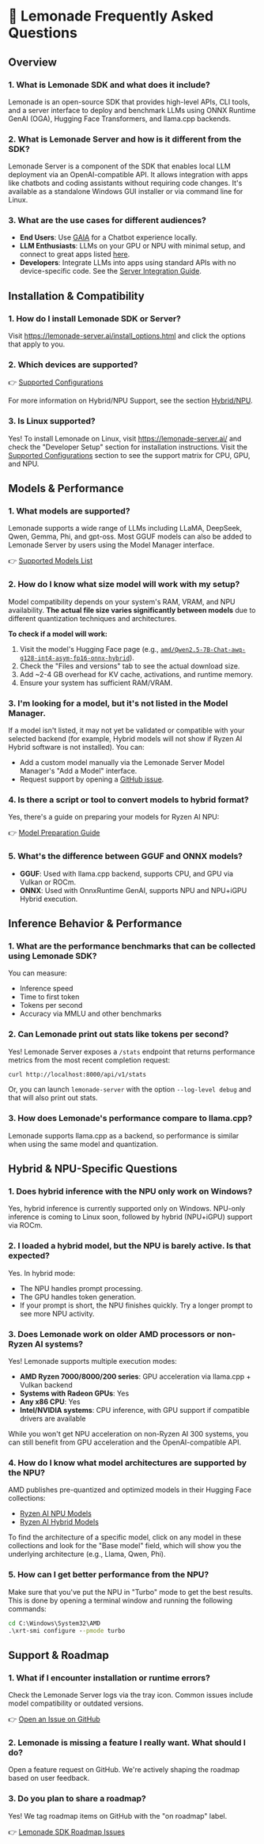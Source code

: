 # 🍋 Lemonade Frequently Asked Questions

## Overview

### 1. **What is Lemonade SDK and what does it include?**

   Lemonade is an open-source SDK that provides high-level APIs, CLI tools, and a server interface to deploy and benchmark LLMs using ONNX Runtime GenAI (OGA), Hugging Face Transformers, and llama.cpp backends.

### 2. **What is Lemonade Server and how is it different from the SDK?**

   Lemonade Server is a component of the SDK that enables local LLM deployment via an OpenAI-compatible API. It allows integration with apps like chatbots and coding assistants without requiring code changes. It's available as a standalone Windows GUI installer or via command line for Linux.

### 3. **What are the use cases for different audiences?**

   - **End Users**: Use [GAIA](https://github.com/amd/gaia) for a Chatbot experience locally.
   - **LLM Enthusiasts**: LLMs on your GPU or NPU with minimal setup, and connect to great apps listed [here](https://lemonade-server.ai/docs/server/apps/).
   - **Developers**: Integrate LLMs into apps using standard APIs with no device-specific code. See the [Server Integration Guide](https://lemonade-server.ai/docs/server/server_integration/
   ).

## Installation & Compatibility

### 1. **How do I install Lemonade SDK or Server?**

   Visit https://lemonade-server.ai/install_options.html and click the options that apply to you.

### 2. **Which devices are supported?**

   👉 [Supported Configurations](https://github.com/lemonade-sdk/lemonade?tab=readme-ov-file#supported-configurations)

   For more information on Hybrid/NPU Support, see the section [Hybrid/NPU](#hybrid--npu-specific-questions).

### 3. **Is Linux supported?**

   Yes! To install Lemonade on Linux, visit https://lemonade-server.ai/ and check the "Developer Setup" section for installation instructions. Visit the [Supported Configurations](https://github.com/lemonade-sdk/lemonade?tab=readme-ov-file#supported-configurations) section to see the support matrix for CPU, GPU, and NPU.

## Models & Performance

### 1. **What models are supported?**

   Lemonade supports a wide range of LLMs including LLaMA, DeepSeek, Qwen, Gemma, Phi, and gpt-oss. Most GGUF models can also be added to Lemonade Server by users using the Model Manager interface.
   
   👉 [Supported Models List](https://lemonade-server.ai/docs/server/server_models/)

### 2. **How do I know what size model will work with my setup?**

   Model compatibility depends on your system's RAM, VRAM, and NPU availability. **The actual file size varies significantly between models** due to different quantization techniques and architectures.

   **To check if a model will work:**
   1. Visit the model's Hugging Face page (e.g., [`amd/Qwen2.5-7B-Chat-awq-g128-int4-asym-fp16-onnx-hybrid`](https://huggingface.co/amd/Qwen2.5-7B-Chat-awq-g128-int4-asym-fp16-onnx-hybrid)).
   2. Check the "Files and versions" tab to see the actual download size.
   3. Add ~2-4 GB overhead for KV cache, activations, and runtime memory.
   4. Ensure your system has sufficient RAM/VRAM.

### 3. **I'm looking for a model, but it's not listed in the Model Manager.**

   If a model isn't listed, it may not yet be validated or compatible with your selected backend (for example, Hybrid models will not show if Ryzen AI Hybrid software is not installed). You can:

   - Add a custom model manually via the Lemonade Server Model Manager's "Add a Model" interface.
   - Request support by opening a [GitHub issue](https://github.com/lemonade-sdk/lemonade/issues).

### 4. **Is there a script or tool to convert models to hybrid format?**

   Yes, there's a guide on preparing your models for Ryzen AI NPU:

   👉 [Model Preparation Guide]([https://ryzenai.docs.amd.com/en/latest/oga_model_prepare.html](https://github.com/lemonade-sdk/lemonade/blob/main/docs/dev_cli/finetuned_model_export.md))

### 5. **What's the difference between GGUF and ONNX models?**

   - **GGUF**: Used with llama.cpp backend, supports CPU, and GPU via Vulkan or ROCm.
   - **ONNX**: Used with OnnxRuntime GenAI, supports NPU and NPU+iGPU Hybrid execution.

## Inference Behavior & Performance

### 1. **What are the performance benchmarks that can be collected using Lemonade SDK?**

   You can measure:
   
   - Inference speed
   - Time to first token
   - Tokens per second
   - Accuracy via MMLU and other benchmarks

### 2. **Can Lemonade print out stats like tokens per second?**

   Yes! Lemonade Server exposes a `/stats` endpoint that returns performance metrics from the most recent completion request:

   ```bash
   curl http://localhost:8000/api/v1/stats
   ```

   Or, you can launch `lemonade-server` with the option `--log-level debug` and that will also print out stats.

### 3. **How does Lemonade's performance compare to llama.cpp?**

   Lemonade supports llama.cpp as a backend, so performance is similar when using the same model and quantization.

## Hybrid & NPU-Specific Questions

### 1. **Does hybrid inference with the NPU only work on Windows?**

   Yes, hybrid inference is currently supported only on Windows. NPU-only inference is coming to Linux soon, followed by hybrid (NPU+iGPU) support via ROCm.

### 2. **I loaded a hybrid model, but the NPU is barely active. Is that expected?**

   Yes. In hybrid mode:
   
   - The NPU handles prompt processing.
   - The GPU handles token generation.
   - If your prompt is short, the NPU finishes quickly. Try a longer prompt to see more NPU activity.

### 3. **Does Lemonade work on older AMD processors or non-Ryzen AI systems?**

   Yes! Lemonade supports multiple execution modes:
   
   - **AMD Ryzen 7000/8000/200 series**: GPU acceleration via llama.cpp + Vulkan backend
   - **Systems with Radeon GPUs**: Yes
   - **Any x86 CPU**: Yes
   - **Intel/NVIDIA systems**: CPU inference, with GPU support if compatible drivers are available
   
   While you won't get NPU acceleration on non-Ryzen AI 300 systems, you can still benefit from GPU acceleration and the OpenAI-compatible API.

### 4. **How do I know what model architectures are supported by the NPU?**

   AMD publishes pre-quantized and optimized models in their Hugging Face collections:

   - [Ryzen AI NPU Models](https://huggingface.co/collections/amd/ryzenai-15-llm-npu-models-6859846d7c13f81298990db0)
   - [Ryzen AI Hybrid Models](https://huggingface.co/collections/amd/ryzenai-15-llm-hybrid-models-6859a64b421b5c27e1e53899)

   To find the architecture of a specific model, click on any model in these collections and look for the "Base model" field, which will show you the underlying architecture (e.g., Llama, Qwen, Phi).

### 5. **How can I get better performance from the NPU?**

   Make sure that you've put the NPU in "Turbo" mode to get the best results. This is done by opening a terminal window and running the following commands:

   ```cmd
   cd C:\Windows\System32\AMD
   .\xrt-smi configure --pmode turbo
   ```

## Support & Roadmap

### 1. **What if I encounter installation or runtime errors?**

   Check the Lemonade Server logs via the tray icon. Common issues include model compatibility or outdated versions.
   
   👉 [Open an Issue on GitHub](https://github.com/lemonade-sdk/lemonade/issues)

### 2. **Lemonade is missing a feature I really want. What should I do?**

   Open a feature request on GitHub. We're actively shaping the roadmap based on user feedback.

### 3. **Do you plan to share a roadmap?**

   Yes! We tag roadmap items on GitHub with the "on roadmap" label.
   
   👉 [Lemonade SDK Roadmap Issues](https://github.com/lemonade-sdk/lemonade/issues?q=is%3Aissue%20state%3Aopen%20label%3A"on%20roadmap")
